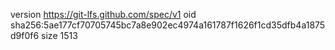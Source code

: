 version https://git-lfs.github.com/spec/v1
oid sha256:5ae177cf70705745bc7a8e902ec4974a161787f1626f1cd35dfb4a1875d9f0f6
size 1513

